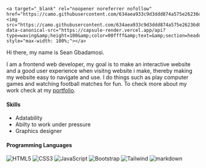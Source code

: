     <a target="_blank" rel="noopener noreferrer nofollow" href="https://camo.githubusercontent.com/634aea933c9d3ddd874a575e26236d06a1b3a1ac939eea632a73b354c40df996/68747470733a2f2f63617073756c652d72656e6465722e76657263656c2e6170702f6170693f747970653d776176696e67266865696768743d31303026636f6c6f723d30306666666626746578743d2673656374696f6e3d686561646572"><img src="https://camo.githubusercontent.com/634aea933c9d3ddd874a575e26236d06a1b3a1ac939eea632a73b354c40df996/68747470733a2f2f63617073756c652d72656e6465722e76657263656c2e6170702f6170693f747970653d776176696e67266865696768743d31303026636f6c6f723d30306666666626746578743d2673656374696f6e3d686561646572" data-canonical-src="https://capsule-render.vercel.app/api?type=waving&amp;height=100&amp;color=00ffff&amp;text=&amp;section=header" style="max-width: 100%;"></a>
 Hi there, my name is Sean Gbadamosi.

I am a frontend web developer, my goal is to make an interactive
website and a good user experience when visitng website i make, thereby making my website easy to navigate and use.
I do things such as play computer games and watching football matches for fun.
To check more about my work check at my [portfolio](https://portfolio-1-seven-lemon.vercel.app/).


#### Skills
* Adatability
* Abilty to work under pressure
* Graphics designer

#### Programming Languages
![HTML5](https://img.shields.io/badge/-HTML5-E34F26?style=flat-square&logo=html5&logoColor=white)
![CSS3](https://img.shields.io/badge/-CSS3-1572B6?style=flat-square&logo=css3&logoColor=white)
![JavaScript](https://img.shields.io/badge/-JS-F7DF1E?style=flat-square&logo=JavaScript&logoColor=white)
![Bootstrap](https://img.shields.io/badge/-Bootstrap-7952B3?style=flat-square&logo=bootstrap&logoColor=white)
![Tailwind](https://img.shields.io/badge/-tailwind-06B6D4?style=flat-square&logo=tailwind-css&logoColor=white)
![markdown](https://img.shields.io/badge/-markdown-000000?style=flat-square&logo=markdown&logoColor=white)
